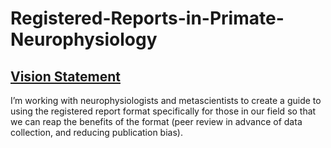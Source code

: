# Registered-Reports-in-Primate-Neurophysiology

## [Vision Statement](https://mozilla.github.io/open-leadership-training-series/articles/introduction-to-open-leadership/stating-your-project-vision/)

I’m working with neurophysiologists and metascientists to create a guide to using the registered report format specifically for those in our field so that we can reap the benefits of the format (peer review in advance of data collection, and reducing publication bias).
